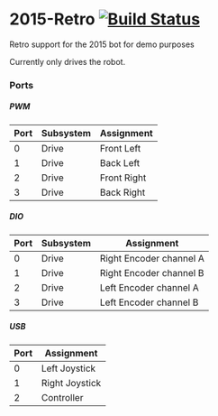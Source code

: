 # 2015-Retro [![Build Status](https://travis-ci.org/Team236/2015-Retro.svg?branch=master)](https://travis-ci.org/Team236/2015-Retro)
Retro support for the 2015 bot for demo purposes

Currently only drives the robot.

### Ports

##### PWM

| Port | Subsystem | Assignment
|------|-----------|-----------
| 0 | Drive | Front Left
| 1 | Drive | Back Left
| 2 | Drive | Front Right
| 3 | Drive | Back Right

##### DIO

| Port | Subsystem | Assignment
|------|-----------|-----------
| 0 | Drive | Right Encoder channel A
| 1 | Drive | Right Encoder channel B
| 2 | Drive | Left Encoder channel A
| 3 | Drive | Left Encoder channel B

##### USB
| Port | Assignment
|------|-----------
| 0 | Left Joystick
| 1 | Right Joystick
| 2 | Controller
